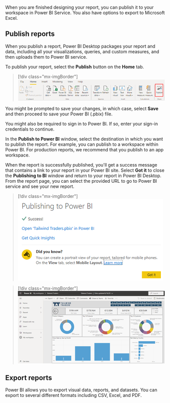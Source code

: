 When you are finished designing your report, you can publish it to your workspace in Power BI Service. You also have options to export to Microsoft Excel.

## Publish reports

When you publish a report, Power BI Desktop packages your report and data, including all your visualizations, queries, and custom measures, and then uploads them to Power BI service.

To publish your report, select the **Publish** button on the **Home** tab.

> [!div class="mx-imgBorder"]
> [![Publish report button on Home tab](../media/9-publish-report-button-ssm.png)](../media/9-publish-report-button-ssm.png#lightbox)

You might be prompted to save your changes, in which case, select **Save** and then proceed to save your Power BI (.pbix) file.

You might also be required to sign in to Power BI. If so, enter your sign-in credentials to continue.

In the **Publish to Power BI** window, select the destination in which you want to publish the report. For example, you can publish to a workspace within Power BI. For production reports, we recommend that you publish to an app workspace.

When the report is successfully published, you'll get a success message that contains a link to your report in your Power BI site. Select **Got it** to close the **Publishing to BI** window and return to your report in Power BI Desktop. From the report page, you can select the provided URL to go to Power BI service and see your new report.

> [!div class="mx-imgBorder"]
> [![Publish report success message](../media/9-publish-report-success-message-ss.png)](../media/9-publish-report-success-message-ss.png#lightbox)

> [!div class="mx-imgBorder"]
> [![View report in Power BI Server](../media/9-view-report-power-bi-server-ss.png)](../media/9-view-report-power-bi-server-ss.png#lightbox)

## Export reports

Power BI allows you to export visual data, reports, and datasets. You can export to several different formats including CSV, Excel, and PDF.
